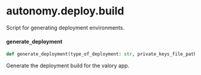<a id="autonomy.deploy.build"></a>

# autonomy.deploy.build

Script for generating deployment environments.

<a id="autonomy.deploy.build.generate_deployment"></a>

#### generate`_`deployment

```python
def generate_deployment(type_of_deployment: str, private_keys_file_path: Path, service_path: Path, build_dir: Path, number_of_agents: Optional[int] = None, private_keys_password: Optional[str] = None, dev_mode: bool = False, version: Optional[str] = None, packages_dir: Optional[Path] = None, open_aea_dir: Optional[Path] = None, open_autonomy_dir: Optional[Path] = None, agent_instances: Optional[List[str]] = None) -> str
```

Generate the deployment build for the valory app.

